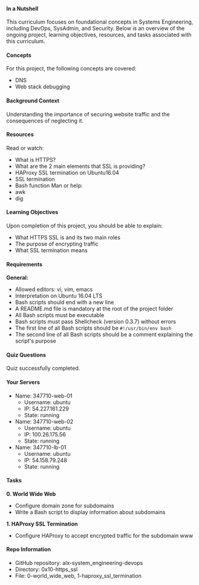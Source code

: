 #### In a Nutshell
This curriculum focuses on foundational concepts in Systems Engineering, including DevOps, SysAdmin, and Security. Below is an overview of the ongoing project, learning objectives, resources, and tasks associated with this curriculum.

#### Concepts
For this project, the following concepts are covered:
- DNS
- Web stack debugging

#### Background Context
Understanding the importance of securing website traffic and the consequences of neglecting it.

#### Resources
Read or watch:
- What is HTTPS?
- What are the 2 main elements that SSL is providing?
- HAProxy SSL termination on Ubuntu16.04
- SSL termination
- Bash function
Man or help:
- awk
- dig

#### Learning Objectives
Upon completion of this project, you should be able to explain:
- What HTTPS SSL is and its two main roles
- The purpose of encrypting traffic
- What SSL termination means

#### Requirements
**General:**
- Allowed editors: vi, vim, emacs
- Interpretation on Ubuntu 16.04 LTS
- Bash scripts should end with a new line
- A README.md file is mandatory at the root of the project folder
- All Bash scripts must be executable
- Bash scripts must pass Shellcheck (version 0.3.7) without errors
- The first line of all Bash scripts should be `#!/usr/bin/env bash`
- The second line of all Bash scripts should be a comment explaining the script's purpose

#### Quiz Questions
Quiz successfully completed.

#### Your Servers
- Name: 347710-web-01
  - Username: ubuntu
  - IP: 54.227.161.229
  - State: running
- Name: 347710-web-02
  - Username: ubuntu
  - IP: 100.26.175.56
  - State: running
- Name: 347710-lb-01
  - Username: ubuntu
  - IP: 54.158.79.248
  - State: running

#### Tasks
**0. World Wide Web**
- Configure domain zone for subdomains
- Write a Bash script to display information about subdomains

**1. HAProxy SSL Termination**
- Configure HAProxy to accept encrypted traffic for the subdomain www

#### Repo Information
- GitHub repository: alx-system_engineering-devops
- Directory: 0x10-https_ssl
- File: 0-world_wide_web, 1-haproxy_ssl_termination

